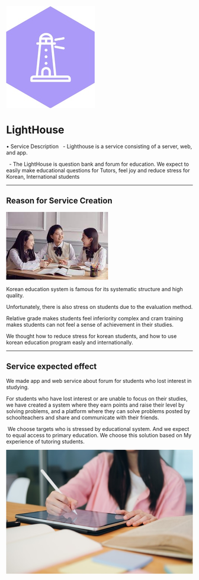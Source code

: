 ![메인 이미지](https://github.com/Solution-Challenge-LightHouse/.github/blob/main/1.jpg)

#  LightHouse

• Service Description
  - Lighthouse is a service consisting of a server, web, and app.
  
  - The LightHouse is question bank and forum for education. We expect to easily make educational questions for Tutors, feel joy and reduce stress for Korean, International students

  ---

## Reason for Service Creation

![이미지 1](https://github.com/Solution-Challenge-LightHouse/.github/blob/main/2.jpg)

Korean education system is famous for its systematic structure and high quality. 

Unfortunately, there is also stress on students due to the evaluation method. 

Relative grade makes students feel inferiority complex and cram training makes students can not feel a sense of achievement in their studies. 

We thought how to reduce stress for korean students, and how to use korean education program easly and internationally.

---

## Service expected effect 

We made app and web service about forum for students who lost interest in studying. 

For students who have lost interest or are unable to focus on their studies, we have created a system where they earn points and raise their level by solving problems, and a platform where they can solve problems posted by schoolteachers and share and communicate with their friends. 

 We choose targets who is stressed by educational system. And we expect to equal access to primary education. We choose this solution based on My experience of tutoring students. 
 
![이미지 2](https://github.com/Solution-Challenge-LightHouse/.github/blob/main/3.jpg)
